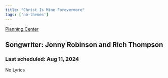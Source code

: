 ```yaml
---
title: "Christ Is Mine Forevermore"
tags: ['no-themes']
---
```


[Planning Center](https://services.planningcenteronline.com/songs/15169772)

## Songwriter: Jonny Robinson and Rich Thompson
### Last scheduled: Aug 11, 2024          

No Lyrics
